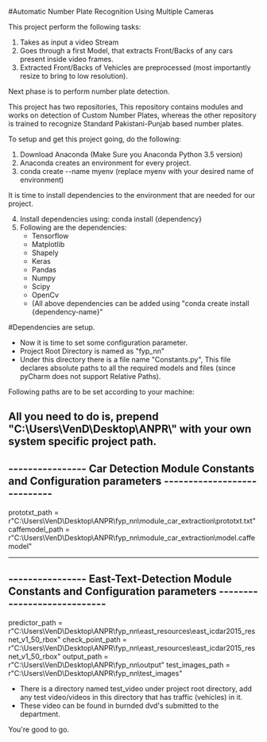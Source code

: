#Automatic Number Plate Recognition Using Multiple Cameras

This project perform the following tasks:

1) Takes as input a video Stream
2) Goes through a first Model, that extracts Front/Backs of any cars present inside video frames.
3) Extracted Front/Backs of Vehicles are preprocessed (most importantly resize to bring to low resolution).

Next phase is to perform number plate detection.

This project has two repositories, This repository contains modules and works on detection of Custom Number Plates, whereas the other repository
is trained to recognize Standard Pakistani-Punjab based number plates.

To setup and get this project going, do the following:

1) Download Anaconda (Make Sure you Anaconda Python 3.5 version)
2) Anaconda creates an environment for every project.
3) conda create --name myenv (replace myenv with your desired name of environment)

It is time to install dependencies to the environment that are needed for our project.

4) Install dependencies using: conda install {dependency}
5) Following are the dependencies:
	- Tensorflow
	- Matplotlib
	- Shapely
	- Keras
	- Pandas
	- Numpy
	- Scipy
	- OpenCv
	- (All above dependencies can be added using "conda create install {dependency-name}"

#Dependencies are setup.
- Now it is time to set some configuration parameter.
- Project Root Directory is named as "fyp_nn"
- Under this directory there is a file name "Constants.py", This file declares absolute paths to all the required models and files (since pyCharm does not
support Relative Paths).

Following paths are to be set according to your machine:

All you need to do is, prepend "C:\Users\VenD\Desktop\ANPR\\" with your own system specific project path.
--------------------------------
---------------- Car Detection Module Constants and Configuration parameters ----------------------------
--------------------------------
prototxt_path = r"C:\Users\VenD\Desktop\ANPR\\fyp_nn\module_car_extraction\prototxt.txt"
caffemodel_path = r"C:\Users\VenD\Desktop\ANPR\\fyp_nn\module_car_extraction\model.caffemodel"

--------------------------------
---------------- East-Text-Detection Module Constants and Configuration parameters ----------------------------
--------------------------------
predictor_path = r"C:\Users\VenD\Desktop\ANPR\\fyp_nn\east_resources\east_icdar2015_resnet_v1_50_rbox"
check_point_path = r"C:\Users\VenD\Desktop\ANPR\fyp_nn\east_resources\east_icdar2015_resnet_v1_50_rbox"
output_path = r"C:\Users\VenD\Desktop\ANPR\fyp_nn\output"
test_images_path = r"C:\Users\VenD\Desktop\ANPR\fyp_nn\test_images"

- There is a directory named test_video under project root directory, add any test video/videos in this directory that has traffic (vehicles) in it.
- These video can be found in burnded dvd's submitted to the department. 

You're good to go.
